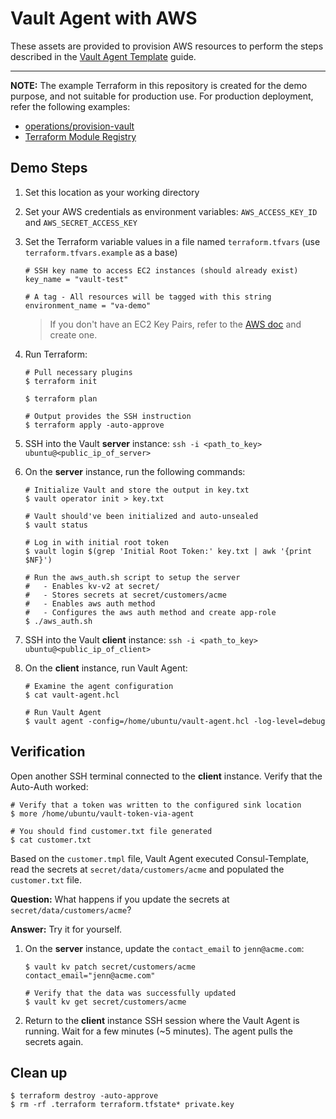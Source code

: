 # Vault Agent with AWS

These assets are provided to provision AWS resources to perform the steps described in the [Vault Agent Template](https://learn.hashicorp.com/vault/identity-access-management/agent-templates) guide.

---

**NOTE:** The example Terraform in this repository is created for the demo purpose, and not suitable for production use. For production deployment, refer the following examples:

- [operations/provision-vault](https://github.com/hashicorp/vault-guides/tree/master/operations/provision-vault)
- [Terraform Module Registry](https://registry.terraform.io/modules/hashicorp/vault/aws/0.10.3)


## Demo Steps

1. Set this location as your working directory

1. Set your AWS credentials as environment variables: `AWS_ACCESS_KEY_ID` and `AWS_SECRET_ACCESS_KEY`

1. Set the Terraform variable values in a file named `terraform.tfvars` (use `terraform.tfvars.example` as a base)

    ```shell
    # SSH key name to access EC2 instances (should already exist)
    key_name = "vault-test"

    # A tag - All resources will be tagged with this string
    environment_name = "va-demo"
    ```

    > If you don't have an EC2 Key Pairs, refer to the [AWS doc](https://docs.aws.amazon.com/AWSEC2/latest/UserGuide/ec2-key-pairs.html) and create one.

1. Run Terraform:

    ```shell
    # Pull necessary plugins
    $ terraform init

    $ terraform plan

    # Output provides the SSH instruction
    $ terraform apply -auto-approve
    ```

1. SSH into the Vault **server** instance: `ssh -i <path_to_key> ubuntu@<public_ip_of_server>`

1. On the **server** instance, run the following commands:

    ```shell
    # Initialize Vault and store the output in key.txt
    $ vault operator init > key.txt

    # Vault should've been initialized and auto-unsealed
    $ vault status

    # Log in with initial root token
    $ vault login $(grep 'Initial Root Token:' key.txt | awk '{print $NF}')

    # Run the aws_auth.sh script to setup the server
    #   - Enables kv-v2 at secret/
    #   - Stores secrets at secret/customers/acme
    #   - Enables aws auth method
    #   - Configures the aws auth method and create app-role
    $ ./aws_auth.sh
    ```

1. SSH into the Vault **client** instance: `ssh -i <path_to_key> ubuntu@<public_ip_of_client>`

1. On the **client** instance, run Vault Agent:

    ```shell
    # Examine the agent configuration
    $ cat vault-agent.hcl

    # Run Vault Agent
    $ vault agent -config=/home/ubuntu/vault-agent.hcl -log-level=debug
    ```

## Verification

Open another SSH terminal connected to the **client** instance. Verify that the Auto-Auth worked:

```shell
# Verify that a token was written to the configured sink location
$ more /home/ubuntu/vault-token-via-agent

# You should find customer.txt file generated
$ cat customer.txt
```

Based on the `customer.tmpl` file, Vault Agent executed Consul-Template, read the secrets at `secret/data/customers/acme` and populated the `customer.txt` file.

**Question:** What happens if you update the secrets at `secret/data/customers/acme`?

**Answer:** Try it for yourself.

1. On the **server** instance, update the `contact_email` to `jenn@acme.com`:

    ```shell
    $ vault kv patch secret/customers/acme contact_email="jenn@acme.com"

    # Verify that the data was successfully updated
    $ vault kv get secret/customers/acme
    ```

1. Return to the **client** instance SSH session where the Vault Agent is running. Wait for a few minutes (~5 minutes). The agent pulls the secrets again.


## Clean up

```plaintext
$ terraform destroy -auto-approve
$ rm -rf .terraform terraform.tfstate* private.key
```
